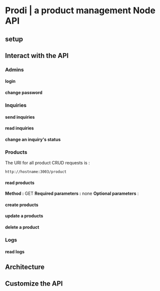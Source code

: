 # Prodi | a product management Node API

## setup




## Interact with the API

### Admins

#### login

#### change password


### Inquiries

#### send inquiries

#### read inquiries

#### change an inquiry's status

### Products
The URI for all product CRUD requests is :
```
http://hostname:3003/product
```

#### read products
**Method :** GET
**Required parameters :** none
**Optional parameters** :  


#### create products

#### update a products

#### delete a product

### Logs

#### read logs


## Architecture


## Customize the API
